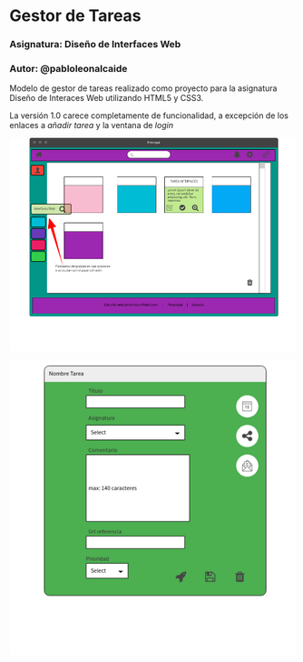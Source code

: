 # Gestor de Tareas
### Asignatura: Diseño de Interfaces Web
### Autor: @pabloleonalcaide

Modelo de gestor de tareas realizado como proyecto para la asignatura Diseño de Interaces Web utilizando HTML5 y CSS3.

La versión 1.0 carece completamente de funcionalidad, a excepción de los enlaces a *añadir tarea* y la ventana de *login* 

![Index](https://github.com/pabloleonalcaide/Gestor_Tareas/blob/master/images/Index.png "De 150 x 150 píxeles")
 
![Edit](https://github.com/pabloleonalcaide/Gestor_Tareas/blob/master/images/Edit_Note.png "De 150 x 150 píxeles") 

